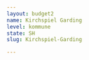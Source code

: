 ```yaml
---
layout: budget2
name: Kirchspiel Garding
level: kommune
state: SH
slug: Kirchspiel-Garding

---
```



